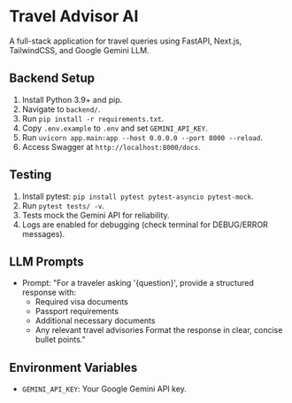 # Travel Advisor AI

A full-stack application for travel queries using FastAPI, Next.js, TailwindCSS, and Google Gemini LLM.

## Backend Setup
1. Install Python 3.9+ and pip.
2. Navigate to `backend/`.
3. Run `pip install -r requirements.txt`.
4. Copy `.env.example` to `.env` and set `GEMINI_API_KEY`.
5. Run `uvicorn app.main:app --host 0.0.0.0 --port 8000 --reload`.
6. Access Swagger at `http://localhost:8000/docs`.

## Testing
1. Install pytest: `pip install pytest pytest-asyncio pytest-mock`.
2. Run `pytest tests/ -v`.
3. Tests mock the Gemini API for reliability.
4. Logs are enabled for debugging (check terminal for DEBUG/ERROR messages).

## LLM Prompts
- Prompt: "For a traveler asking '{question}', provide a structured response with:
  - Required visa documents
  - Passport requirements
  - Additional necessary documents
  - Any relevant travel advisories
  Format the response in clear, concise bullet points."

## Environment Variables
- `GEMINI_API_KEY`: Your Google Gemini API key.
